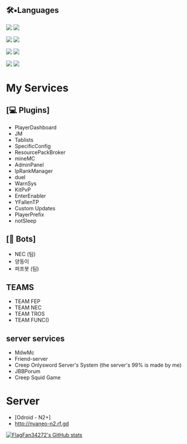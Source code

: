 
## 🛠▪︎Languages
<img src="https://img.shields.io/badge/Launcher-C%23-yellow"> <img src="https://img.shields.io/badge/Plugin-Java-green">

<img src="https://img.shields.io/badge/web-Html%2C%20Css-lightgrey"> <img src = "https://img.shields.io/badge/Web%20App-JS-orange">

<img src ="https://img.shields.io/badge/Learning-React.js-yellowgreen"> <img src ="https://img.shields.io/badge/Learning-Kotlin-yellowgreen">


<img src="https://img.shields.io/badge/Discord-Python-blue"> <img src="https://img.shields.io/badge/Discord-JS-blue">

# My Services
## [💻 Plugins]
- PlayerDashboard
- JM
- Tablists
- SpecificConfig
- ResourcePackBroker
- mineMC
- AdminPanel
- lpRankManager
- duel
- WarnSys 
- KitPvP
- EnterEnabler
- YFallenTP
- Custom Updates
- PlayerPrefix
- notSleep

## [🤖 Bots]
- NEC (팀)
- 양동이
- 퍼프봇 (팀)

## TEAMS
- TEAM FEP
- TEAM NEC
- TEAM TROS
- TEAM FUNC()

## server services
- MdwMc
- Friend-server
- Creep Onlysword Server's System (the server's 99% is made by me)
- JBBPorum
- Creep Squid Game

# Server
- [Odroid - N2+]
- http://nyaneo-n2.rf.gd 



[![FlagFan34272's GitHub stats](https://github-readme-stats.vercel.app/api?username=FlagFan34272)](https://github.com/FlagFan34272/github-readme-stats)

<!---
FlagFan34272/FlagFan34272 is a ✨ special ✨ repository because its `README.md` (this file) appears on your GitHub profile.
You can click the Preview link to take a look at your changes.
--->


